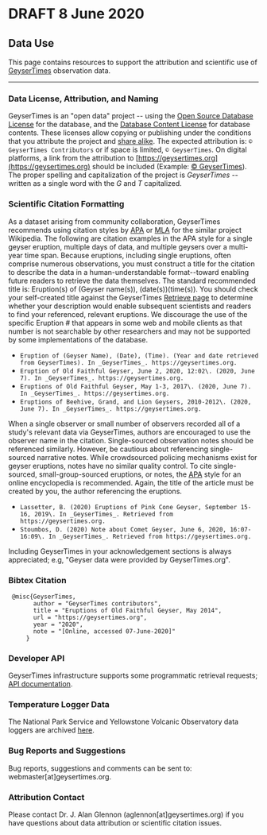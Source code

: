 
# DRAFT 8 June 2020

## Data Use

This page contains resources to support the attribution and scientific use of [GeyserTimes](http://geysertimes.org) observation data.

* * *

### Data License, Attribution, and Naming

GeyserTimes is an "open data" project -- using the [Open Source Database License](https://opendatacommons.org/licenses/odbl/summary/) for the database, and the [Database Content License](https://opendatacommons.org/licenses/dbcl/1.0/index.html) for database contents. These licenses allow copying or publishing under the conditions that you attribute the project and [share alike](https://en.wikipedia.org/wiki/Share-alike). The expected attribution is: `© GeyserTimes Contributors` or if space is limited, `© GeyserTimes`. On digital platforms, a link from the attribution to [https://geysertimes.org](https://geysertimes.org) should be included (Example: [© GeyserTimes](https://geysertimes.org)). The proper spelling and capitalization of the project is _GeyserTimes_ -- written as a single word with the _G_ and _T_ capitalized.

### Scientific Citation Formatting

As a dataset arising from community collaboration, GeyserTimes recommends using citation styles by [APA](https://apastyle.apa.org/style-grammar-guidelines/references/examples/wikipedia-references) or [MLA](https://style.mla.org/citing-entries-in-reference-works/) for the similar project Wikipedia. The following are citation examples in the APA style for a single geyser eruption, multiple days of data, and multiple geysers over a multi-year time span. Because eruptions, including single eruptions, often comprise numerous observations, you must construct a title for the citation to describe the data in a human-understandable format--toward enabling future readers to retrieve the data themselves. The standard recommended title is: Eruption(s) of (Geyser name(s)), (date(s))(time(s)). You should check your self-created title against the GeyserTimes [Retrieve page](https://geysertimes.org/retrieve.php) to determine whether your description would enable subsequent scientists and readers to find your referenced, relevant eruptions. We discourage the use of the specific Eruption # that appears in some web and mobile clients as that number is not searchable by other researchers and may not be supported by some implementations of the database.

*   `Eruption of (Geyser Name), (Date), (Time). (Year and date retrieved from GeyserTimes). In _GeyserTimes_. https://geysertimes.org.`
*   `Eruption of Old Faithful Geyser, June 2, 2020, 12:02\. (2020, June 7). In _GeyserTimes_. https://geysertimes.org.`
*   `Eruptions of Old Faithful Geyser, May 1-3, 2017\. (2020, June 7). In _GeyserTimes_. https://geysertimes.org.`
*   `Eruptions of Beehive, Grand, and Lion Geysers, 2010-2012\. (2020, June 7). In _GeyserTimes_. https://geysertimes.org.`

When a single observer or small number of observers recorded all of a study's relevant data via GeyserTimes, authors are encouraged to use the observer name in the citation. Single-sourced observation notes should be referenced similarly. However, be cautious about referencing single-sourced narrative notes. While crowdsourced policing mechanisms exist for geyser eruptions, notes have no similar quality control. To cite single-sourced, small-group-sourced eruptions, or notes, the [APA](https://apaformat.org/apa-encyclopedia-citation/) style for an online encyclopedia is recommended. Again, the title of the article must be created by you, the author referencing the eruptions.

*   `Lassetter, B. (2020) Eruptions of Pink Cone Geyser, September 15-16, 2019\. In _GeyserTimes_. Retrieved from https://geysertimes.org.`
*   `Stoumbos, D. (2020) Note about Comet Geyser, June 6, 2020, 16:07-16:09\. In _GeyserTimes_. Retrieved from https://geysertimes.org.`

Including GeyserTimes in your acknowledgement sections is always appreciated; e.g, "Geyser data were provided by GeyserTimes.org".

### Bibtex Citation

     @misc{GeyserTimes,
    	   author = "GeyserTimes contributors",
    	   title = "Eruptions of Old Faithful Geyser, May 2014",
    	   url = "https://geysertimes.org",
    	   year = "2020",
           note = "[Online, accessed 07-June-2020]"
    	 }

### Developer API

GeyserTimes infrastructure supports some programmatic retrieval requests; [API documentation](https://geysertimes.org/api/v5/docs/index.php).

### Temperature Logger Data

The National Park Service and Yellowstone Volcanic Observatory data loggers are archived [here](http://geysertimes.org/datalogger/index.php).

### Bug Reports and Suggestions

Bug reports, suggestions and comments can be sent to: webmaster[at]geysertimes.org.

### Attribution Contact

Please contact Dr. J. Alan Glennon (aglennon[at]geysertimes.org) if you have questions about data attribution or scientific citation issues.
